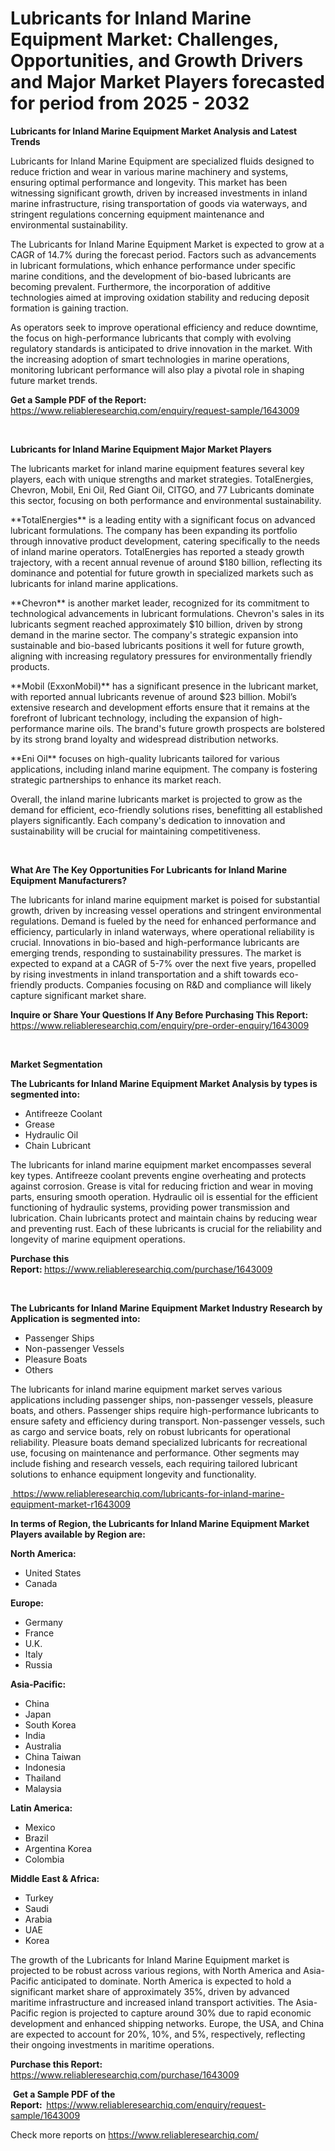 <p><h1>Lubricants for Inland Marine Equipment Market: Challenges, Opportunities, and Growth Drivers and Major Market Players forecasted for period from 2025 - 2032</h1></p><p><strong>Lubricants for Inland Marine Equipment Market Analysis and Latest Trends</strong></p>
<p><p>Lubricants for Inland Marine Equipment are specialized fluids designed to reduce friction and wear in various marine machinery and systems, ensuring optimal performance and longevity. This market has been witnessing significant growth, driven by increased investments in inland marine infrastructure, rising transportation of goods via waterways, and stringent regulations concerning equipment maintenance and environmental sustainability. </p><p>The Lubricants for Inland Marine Equipment Market is expected to grow at a CAGR of 14.7% during the forecast period. Factors such as advancements in lubricant formulations, which enhance performance under specific marine conditions, and the development of bio-based lubricants are becoming prevalent. Furthermore, the incorporation of additive technologies aimed at improving oxidation stability and reducing deposit formation is gaining traction. </p><p>As operators seek to improve operational efficiency and reduce downtime, the focus on high-performance lubricants that comply with evolving regulatory standards is anticipated to drive innovation in the market. With the increasing adoption of smart technologies in marine operations, monitoring lubricant performance will also play a pivotal role in shaping future market trends.</p></p>
<p><strong>Get a Sample PDF of the Report:&nbsp;</strong> <a href="https://www.reliableresearchiq.com/enquiry/request-sample/1643009?utm_campaign=3066&utm_medium=2&utm_source=Github&utm_content=ia&utm_term=28032025&utm_id=lubricants-for-inland-marine-equipment">https://www.reliableresearchiq.com/enquiry/request-sample/1643009</a></p>
<p>&nbsp;</p>
<p><strong>Lubricants for Inland Marine Equipment Major Market Players</strong></p>
<p><p>The lubricants market for inland marine equipment features several key players, each with unique strengths and market strategies. TotalEnergies, Chevron, Mobil, Eni Oil, Red Giant Oil, CITGO, and 77 Lubricants dominate this sector, focusing on both performance and environmental sustainability.</p><p>**TotalEnergies** is a leading entity with a significant focus on advanced lubricant formulations. The company has been expanding its portfolio through innovative product development, catering specifically to the needs of inland marine operators. TotalEnergies has reported a steady growth trajectory, with a recent annual revenue of around $180 billion, reflecting its dominance and potential for future growth in specialized markets such as lubricants for inland marine applications.</p><p>**Chevron** is another market leader, recognized for its commitment to technological advancements in lubricant formulations. Chevron's sales in its lubricants segment reached approximately $10 billion, driven by strong demand in the marine sector. The company's strategic expansion into sustainable and bio-based lubricants positions it well for future growth, aligning with increasing regulatory pressures for environmentally friendly products.</p><p>**Mobil (ExxonMobil)** has a significant presence in the lubricant market, with reported annual lubricants revenue of around $23 billion. Mobil’s extensive research and development efforts ensure that it remains at the forefront of lubricant technology, including the expansion of high-performance marine oils. The brand's future growth prospects are bolstered by its strong brand loyalty and widespread distribution networks.</p><p>**Eni Oil** focuses on high-quality lubricants tailored for various applications, including inland marine equipment. The company is fostering strategic partnerships to enhance its market reach.</p><p>Overall, the inland marine lubricants market is projected to grow as the demand for efficient, eco-friendly solutions rises, benefitting all established players significantly. Each company's dedication to innovation and sustainability will be crucial for maintaining competitiveness.</p></p>
<p>&nbsp;</p>
<p><strong>What Are The Key Opportunities For Lubricants for Inland Marine Equipment Manufacturers?</strong></p>
<p><p>The lubricants for inland marine equipment market is poised for substantial growth, driven by increasing vessel operations and stringent environmental regulations. Demand is fueled by the need for enhanced performance and efficiency, particularly in inland waterways, where operational reliability is crucial. Innovations in bio-based and high-performance lubricants are emerging trends, responding to sustainability pressures. The market is expected to expand at a CAGR of 5-7% over the next five years, propelled by rising investments in inland transportation and a shift towards eco-friendly products. Companies focusing on R&D and compliance will likely capture significant market share.</p></p>
<p><strong>Inquire or Share Your Questions If Any Before Purchasing This Report:</strong> <a href="https://www.reliableresearchiq.com/enquiry/pre-order-enquiry/1643009?utm_campaign=3066&utm_medium=2&utm_source=Github&utm_content=ia&utm_term=28032025&utm_id=lubricants-for-inland-marine-equipment">https://www.reliableresearchiq.com/enquiry/pre-order-enquiry/1643009</a></p>
<p>&nbsp;</p>
<p><strong>Market Segmentation</strong></p>
<p><strong>The Lubricants for Inland Marine Equipment Market Analysis by types is segmented into:</strong></p>
<p><ul><li>Antifreeze Coolant</li><li>Grease</li><li>Hydraulic Oil</li><li>Chain Lubricant</li></ul></p>
<p><p>The lubricants for inland marine equipment market encompasses several key types. Antifreeze coolant prevents engine overheating and protects against corrosion. Grease is vital for reducing friction and wear in moving parts, ensuring smooth operation. Hydraulic oil is essential for the efficient functioning of hydraulic systems, providing power transmission and lubrication. Chain lubricants protect and maintain chains by reducing wear and preventing rust. Each of these lubricants is crucial for the reliability and longevity of marine equipment operations.</p></p>
<p><strong>Purchase this Report:&nbsp;</strong><a href="https://www.reliableresearchiq.com/purchase/1643009?utm_campaign=3066&utm_medium=2&utm_source=Github&utm_content=ia&utm_term=28032025&utm_id=lubricants-for-inland-marine-equipment">https://www.reliableresearchiq.com/purchase/1643009</a></p>
<p>&nbsp;</p>
<p><strong>The Lubricants for Inland Marine Equipment Market Industry Research by Application is segmented into:</strong></p>
<p><ul><li>Passenger Ships</li><li>Non-passenger Vessels</li><li>Pleasure Boats</li><li>Others</li></ul></p>
<p><p>The lubricants for inland marine equipment market serves various applications including passenger ships, non-passenger vessels, pleasure boats, and others. Passenger ships require high-performance lubricants to ensure safety and efficiency during transport. Non-passenger vessels, such as cargo and service boats, rely on robust lubricants for operational reliability. Pleasure boats demand specialized lubricants for recreational use, focusing on maintenance and performance. Other segments may include fishing and research vessels, each requiring tailored lubricant solutions to enhance equipment longevity and functionality.</p></p>
<p><a href="https://www.reliableresearchiq.com/lubricants-for-inland-marine-equipment-market-r1643009?utm_campaign=3066&utm_medium=2&utm_source=Github&utm_content=ia&utm_term=28032025&utm_id=lubricants-for-inland-marine-equipment">&nbsp;https://www.reliableresearchiq.com/lubricants-for-inland-marine-equipment-market-r1643009</a></p>
<p><strong>In terms of Region, the Lubricants for Inland Marine Equipment Market Players available by Region are:</strong></p>
<p>
    <p> <strong> North America: </strong>
        <ul>
            <li>United States</li>
            <li>Canada</li>
        </ul>
        </p> 
    <p> <strong> Europe: </strong>
        <ul>
            <li>Germany</li>
            <li>France</li>
            <li>U.K.</li>
            <li>Italy</li>
            <li>Russia</li>
        </ul>
        </p> 
    <p> <strong> Asia-Pacific: </strong>
        <ul>
            <li>China</li>
            <li>Japan</li>
            <li>South Korea</li>
            <li>India</li>
            <li>Australia</li>
            <li>China Taiwan</li>
            <li>Indonesia</li>
            <li>Thailand</li>
            <li>Malaysia</li>
        </ul>
        </p> 
    <p> <strong> Latin America: </strong>
        <ul>
            <li>Mexico</li>
            <li>Brazil</li>
            <li>Argentina Korea</li>
            <li>Colombia</li>
        </ul>
        </p> 
    <p> <strong> Middle East & Africa: </strong>
        <ul>
            <li>Turkey</li>
            <li>Saudi</li>
            <li>Arabia</li>
            <li>UAE</li>
            <li>Korea</li>
        </ul>
    </p>
    </p>
<p><p>The growth of the Lubricants for Inland Marine Equipment market is projected to be robust across various regions, with North America and Asia-Pacific anticipated to dominate. North America is expected to hold a significant market share of approximately 35%, driven by advanced maritime infrastructure and increased inland transport activities. The Asia-Pacific region is projected to capture around 30% due to rapid economic development and enhanced shipping networks. Europe, the USA, and China are expected to account for 20%, 10%, and 5%, respectively, reflecting their ongoing investments in maritime operations.</p></p>
<p><strong>Purchase this Report: </strong><a href="https://www.reliableresearchiq.com/purchase/1643009?utm_campaign=3066&utm_medium=2&utm_source=Github&utm_content=ia&utm_term=28032025&utm_id=lubricants-for-inland-marine-equipment">https://www.reliableresearchiq.com/purchase/1643009</a></p>
<p>&nbsp;<strong>Get a Sample PDF of the Report:&nbsp;&nbsp;</strong><a href="https://www.reliableresearchiq.com/enquiry/request-sample/1643009?utm_campaign=3066&utm_medium=2&utm_source=Github&utm_content=ia&utm_term=28032025&utm_id=lubricants-for-inland-marine-equipment">https://www.reliableresearchiq.com/enquiry/request-sample/1643009</a></p>
<p><strong></strong></p>
<p>Check more reports on <a href="https://www.reliableresearchiq.com/?utm_campaign=3066&utm_medium=2&utm_source=Github&utm_content=ia&utm_term=28032025&utm_id=lubricants-for-inland-marine-equipment">https://www.reliableresearchiq.com/</a></p>
